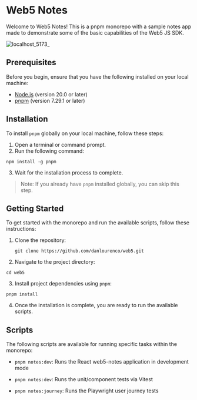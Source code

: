 # Web5 Notes

Welcome to Web5 Notes! This is a pnpm monorepo with a sample notes app made to demonstrate some of the basic capabilities of the Web5 JS SDK.

![localhost_5173_](https://github.com/danlourenco/web5/assets/1965272/67d0070a-063a-454a-817e-f2d73f083c01)

## Prerequisites

Before you begin, ensure that you have the following installed on your local machine:

- [Node.js](https://nodejs.org/) (version 20.0 or later)
- [pnpm](https://pnpm.io/) (version 7.29.1 or later)

## Installation

To install `pnpm` globally on your local machine, follow these steps:

1. Open a terminal or command prompt.
2. Run the following command:

```shell
npm install -g pnpm
```

3. Wait for the installation process to complete.

> Note: If you already have `pnpm` installed globally, you can skip this step.

## Getting Started

To get started with the monorepo and run the available scripts, follow these instructions:

1. Clone the repository:

   ```shell
   git clone https://github.com/danlourenco/web5.git
   ```

2. Navigate to the project directory:

```shell
cd web5
```

3. Install project dependencies using `pnpm`:

```shell
pnpm install
```

4. Once the installation is complete, you are ready to run the available scripts.

## Scripts

The following scripts are available for running specific tasks within the monorepo:

- `pnpm notes:dev`: Runs the React web5-notes application in development mode

- `pnpm notes:dev`: Runs the unit/component tests via Vitest

- `pnpm notes:journey`: Runs the Playwright user journey tests
